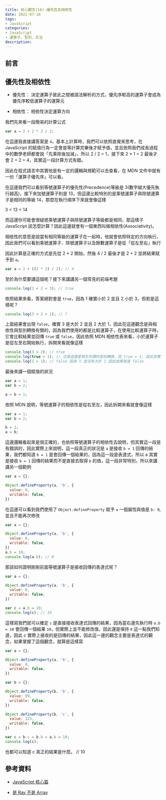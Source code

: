 ```yaml
---
title: 核心觀念(16)-優先性及相依性
date: 2022-07-16
tags:
- JavaScript
categories:
- JavaScript
- 運算子、型別、文法
description:
---
```


## 前言


## 優先性及相依性

- 優先性：
決定運算子彼此之間被語法解析的方式，優先序較高的運算子會成為優先序較低運算子的運算元

- 相依性：
相依性決定運算方向


我們先來看一段簡易的計算公式

```javascript
var a = 2 + 2 * 2 / 2;
```
在這邊我直接講答案是 `4`，基本上計算時，我們可以依照直覺來思考，在 JavaScript 的賦值行為一定會是等計算完畢後才賦予值，並且依照我們成長過程中的數學老師都會說「先乘除後加減」，所以 2 / 2 = 1，接下來 2 * 1 = 2 最後才會 2 + 2 = 4，其實這一段計算方式有錯。

因此在程式語言中其實他是有一定的邏輯與規範可以去查看，在 MDN 文件中就有一份「運算子優先序」可以看。

在這邊我們可以看到等號運算子的優先性(Precedence)等級是 3(數字越大優先執行越高)，接下來加號運算子則是 13，但這邊比較特別的是乘號運算子與除號運算子是相同的等級 14，那麼在執行順序下來就會像這樣

3 < 13 < 14

而這邊你可能會很疑惑乘號運算子與除號運算子等級都是相同，那這樣子 JavaScript 該怎麼計算？因此這邊就會有一個東西叫做相依性(Associativity)。

相依性的意思是說當有相同等級的運算子在一起時，他就會依照特定的方向執行，因此我們可以看到乘號運算子、除號運算子以及餘數運算子是從「從左至右」執行


因此計算是正確的方式是先從 2 * 2 開始，然後 4 / 2 最後才是 2 + 2 並將結果賦予到 `a`。

```javascript
var a = 2 + ((2 * 2) / 2); // 4
```
至於為什麼要講這個呢？接下來講講另一個常見的前端考題

```javascript
console.log(1 < 2 < 3); // true
```
依照結果來看，答案絕對會是 `true`，因為 1 確實小於 2 並且 2 小於 3，但若是這樣呢？

```javascript
console.log(3 > 2 > 1); // ?
```

上面結果會出現 `false`，確實 3 是大於 2 並且 2 大於 1，因此在這邊觀念是與相依性與型別轉換有關的，因為我們使用的都是比較運算子，在使用比較運算子時，它會比較結果並回傳 `true` 或 `false`，因此依照 MDN 相依性表來看，小於運算子是從左至右開始執行，拆開來看就像這樣

```javascript
console.log(3 > 2); // true
console.log(true > 1); // 注意這邊會發生所謂的型別轉換，而 true = 1; 因此其實是 1 > 1
console.log(1 > 1); // false 因為 1 並沒有大於 1 因此結果就是 false
```

最後來講一個賦值的狀況

```javascript
var a = 1;
var b = 2;

a = b = 1;
```

依照 MDN 說明，等號運算子的相依性是從右至左，因此拆開來看就會像這樣

```javascript
var a = 1;
var b = 2;

b = 1;
a = b;
```

這邊邏輯看起來是很正確的，也依照等號運算子的相依性去說明，但其實這一段是有錯誤的，因此實際上來說明，這一段真正的狀況是 `a` 是接收 `b = 1` 回傳的結果，我們都知道 `b = 1` 是會回傳一個結果的，因為這一段是表達式，所以 a 其實是接收 `b = 1` 回傳的結果而不是直接去取得 `b` 的值，這一段非常特別，所以來講講另一個範例


```javascript
var a = {};

Object.defineProperty(a, 'b', {
  value: 0,
  writable: false,
})
```

在這邊可以看到我們使用了 `Object.defineProperty` 賦予 `a` 一個屬性與值是 `b: 0`, 並且不能再次修改

```javascript
var a = {};

Object.defineProperty(a, 'b', {
  value: 0,
  writable: false,
})
a.b = 10;
console.log(a.b); // 0
```

那該如何證明剛剛前面等號運算子是接收回傳的表達式呢？

```javascript
var a = {};

Object.defineProperty(a, 'b', {
  value: 0,
  writable: false,
})

var c = a.b = 10;
console.log(c); // 10
```

這樣寫我們就可以確定 `c` 是直接接收表達式回傳的結果，因為當右邊先執行時 `a.b = 10` 會回傳一個結果 `10`，但實際上並不能修改值，因此還是保持 `0` 這一點我們知道，因此 c 實際上接收的是回傳的結果，因此這一邊的觀念主要是表達式的觀念，如果掌握了這個觀念，就算是這樣寫

```javascript
var a = {};

Object.defineProperty(a, 'b', {
  value: 0,
  writable: false,
})

var b = {};

Object.defineProperty(b, 'b', {
  value: 99,
  writable: false,
})

Object.defineProperty(b, 'c', {
  value: 123,
  writable: false,
})

var c = b.c = b.b = a.b = 10;
console.log(c);
```

也都可以知道 c 真正的結果是什麼。 // 10

## 參考資料
- [JavaScript 核心篇](https://www.hexschool.com/courses/js-core.html)

- [是 Ray 不是 Array](https://israynotarray.com/javascript/20200628/713590185/)